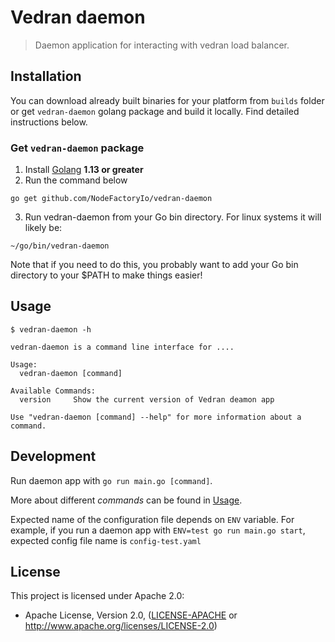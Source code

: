 # Vedran daemon

> Daemon application for interacting with vedran load balancer.

## Installation
You can download already built binaries for your platform from `builds` folder or get `vedran-daemon` golang package and build it locally. Find detailed instructions below.

### Get `vedran-daemon` package
1. Install [Golang](https://golang.org/doc/install) **1.13 or greater**
2. Run the command below
```
go get github.com/NodeFactoryIo/vedran-daemon
```
3. Run vedran-daemon from your Go bin directory. For linux systems it will likely be:
```
~/go/bin/vedran-daemon
```
Note that if you need to do this, you probably want to add your Go bin directory to your $PATH to make things easier!

## Usage

```
$ vedran-daemon -h

vedran-daemon is a command line interface for ....

Usage:
  vedran-daemon [command]

Available Commands:
  version     Show the current version of Vedran deamon app

Use "vedran-daemon [command] --help" for more information about a command.
```

## Development
Run daemon app with `go run main.go [command]`.

More about different _commands_ can be found in [Usage](#Usage).

Expected name of the configuration file depends on `ENV` variable. For example, if you run a daemon app with `ENV=test go run main.go start`, expected config file name is `config-test.yaml`

## License

This project is licensed under Apache 2.0:
- Apache License, Version 2.0, ([LICENSE-APACHE](LICENSE-APACHE) or http://www.apache.org/licenses/LICENSE-2.0)
